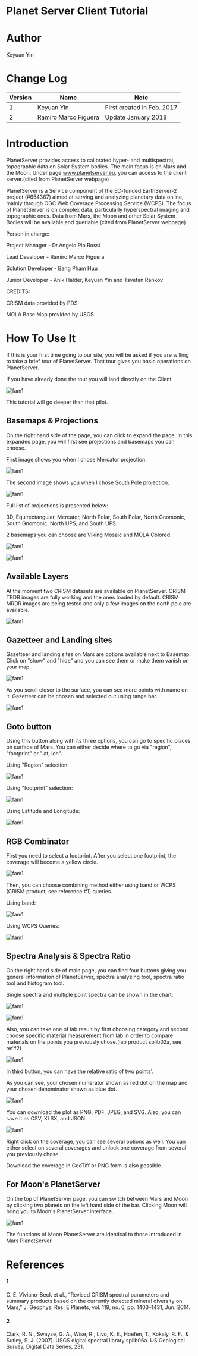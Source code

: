 # Planet Server Client Tutorial

# Author
Keyuan Yin

# Change Log

|Version|Name|Note|
|---|---|---|
|1|Keyuan Yin|First created in Feb. 2017|
|2|Ramiro Marco Figuera|Update January 2018|

# Introduction

PlanetServer provides access to calibrated hyper- and multispectral, topographic data on Solar System bodies. The main focus is on Mars and the Moon. Under page www.planetserver.eu, you can access to the client server.(cited from PlanetServer webpage)  

PlanetServer is a Service component of the EC-funded EarthServer-2 project (#654367) aimed at serving and analyzing planetary data online, mainly through OGC Web Coverage Processing Service (WCPS). The focus of PlanetServer is on complex data, particularly hyperspectral imaging and topographic ones. Data from Mars, the Moon and other Solar System Bodies will be available and queriable.(cited from PlanetServer webpage)  

Person in charge:  

Project Manager - Dr.Angelo Pio Rossi  

Lead Developer - Ramiro Marco Figuera  

Solution Developer - Bang Pham Huu  

Junior Developer - Anik Halder, Keyuan Yin and Tsvetan Rankov  

CREDITS:  

CRISM data provided by PDS  

MOLA Base Map provided by USGS

# How To Use It

If this is your first time going to our site, you will be asked if you are willing to take a brief tour of PlanetServer. That tour gives you basic operations on PlanetServer.

If you have already done the tour you will land directly on the Client

![fam1](images/intro_web.png)


This tutorial will go deeper than that pilot.

## Basemaps & Projections

On the right hand side of the page, you can click to expand the page. In this expanded page, you will first see projections and basemaps you can choose.  

First image shows you when I chose Mercator projection.  

![fam1](images/mercator.png)


The second image shows you when I chose South Pole projection.  

![fam1](images/south_pole.png)


Full list of projections is presented below:  

3D, Equirectangular, Mercator, North Polar, South Polar, North Gnomonic, South Gnomonic, North UPS, and South UPS.  

2 basemaps you can choose are Viking Mosaic and MOLA Colored.  

![fam1](images/viking.png)


![fam1](images/mola.png)


## Available Layers

At the moment two CRISM datasets are available on PlanetServer. CRISM TRDR images are fully working and the ones loaded by default. CRISM MRDR images are being tested and only a few images on the north pole are available.

![fam1](images/mrdr.png)

## Gazetteer and Landing sites

Gazetteer and landing sites on Mars are options available next to Basemap. Click on "show" and "hide" and you can see them or make them vanish on your map.

![fam1](images/landing.png)

As you scroll closer to the surface, you can see more points with name on it. Gazetteer can be chosen and selected out using range bar.    

![fam1](images/gaz.png)

## Goto button

Using this button along with its three options, you can go to specific places on surface of Mars. You can either decide where to go via "region", "footprint" or "lat, lon".  


Using "Region" selection:  

![fam1](images/goto_name.png)

Using "footprint" selection:  

![fam1](images/goto_image.png)

Using Latitude and Longitude:

![fam1](images/goto_latlong.png)

## RGB Combinator

First you need to select a footprint. After you select one footprint, the coverage will become a yellow circle.  

![fam1](images/selected.png)

Then, you can choose combining method either using band or WCPS (CRISM product, see reference #1) queries.  

Using band:  

![fam1](images/band_select.png)

Using WCPS Queries:  

![fam1](images/wcps_query.png)

## Spectra Analysis & Spectra Ratio

On the right hand side of main page, you can find four buttons giving you general information of PlanetServer, spectra analyzing tool, spectra ratio tool and histogram tool.  

Single spectra and multiple point spectra can be shown in the chart:

![fam1](images/single_spectra.png)

![fam1](images/multiple.png)

Also, you can take one of lab result by first choosing category and second choose specific material measurement from lab in order to compare materials on the points you previously chose.(lab product splib02a, see ref#2)  

![fam1](images/compare_spectra.png)

In third button, you can have the relative ratio of two points'.  

As you can see, your chosen numerator shown as red dot on the map and your chosen denominator shown as blue dot.  

![fam1](images/ratio.png)

You can download the plot as PNG, PDF, JPEG, and SVG. Also, you can save it as CSV, XLSX, and JSON.

![fam1](images/cont_menu_II.png)

Right click on the coverage, you can see several options as well. You can either select on several coverages and unlock one coverage from several you previously chose.  

Download the coverage in GeoTiff or PNG form is also possible.  


## For Moon's PlanetServer

On the top of PlanetServer page, you can switch between Mars and Moon by clicking two planets on the left hand side of the bar. Clicking Moon will bring you to Moon's PlanetServer interface.  

![fam1](images/moon.png)

The functions of Moon PlanetServer are identical to those introduced in Mars PlanetServer.  

# References

#### 1
C. E. Viviano-Beck et al., “Revised CRISM spectral parameters and summary products based on the currently detected mineral diversity on Mars,” J. Geophys. Res. E Planets, vol. 119, no. 6, pp. 1403–1431, Jun. 2014.

#### 2
Clark, R. N., Swayze, G. A., Wise, R., Livo, K. E., Hoefen, T., Kokaly, R. F., & Sutley, S. J. (2007). USGS digital spectral library splib06a. US Geological Survey, Digital Data Series, 231.
